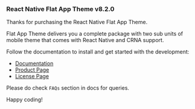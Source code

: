 ### React Native Flat App Theme v8.2.0

Thanks for purchasing the React Native Flat App Theme.

Flat App Theme delivers you a complete package with two sub units of mobile theme that comes with React Native and CRNA support.

Follow the documentation to install and get started with the development:

-   [Documentation](http://docs.market.nativebase.io/react-native-flat-app-ui/)
-   [Product Page](https://market.nativebase.io/view/react-native-flat-app-theme)
-	[License Page](https://market.nativebase.io/licenses)

Please do check `FAQs` section in docs for queries.

Happy coding!
